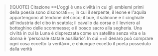 
>[!QUOTE] Citazione
>==L'oggi è una civiltà in cui gli emblemi primi della poesia sono disonorati==; in cui il serpente, il leone e l'aquila appartengono al tendone del circo; il bue, il salmone e il cinghiale all'industria del cibo in scatola; il cavallo da corsa e il levriero al  botteghino delle scommesse; e il bosco sacro alla segheria.
Una civiltà in cui la Luna è disprezzata come un satellite senza vita e la donna è 'personale statale ausiliario'. In cui ==il denaro può comprare ogni cosa eccetto la verità==, e chiunque eccetto il poeta posseduto dalla verità
